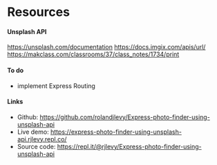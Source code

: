 # Resources

#### Unsplash API
https://unsplash.com/documentation
https://docs.imgix.com/apis/url/
https://makclass.com/classrooms/37/class_notes/1734/print

#### To do
- implement Express Routing

#### Links
- Github: https://github.com/rolandjlevy/Express-photo-finder-using-unsplash-api
- Live demo: https://express-photo-finder-using-unsplash-api.rjlevy.repl.co/
- Source code: https://repl.it/@rjlevy/Express-photo-finder-using-unsplash-api